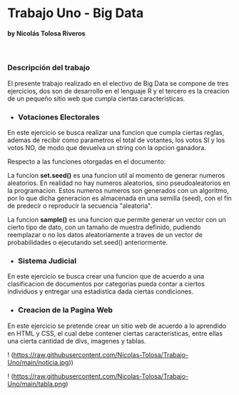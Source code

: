 # Trabajo Uno - Big Data
#### by Nicolás Tolosa Riveros

<br>

### Descripción del trabajo

El presente trabajo realizado en el electivo de Big Data se compone de tres ejercicios, dos son de desarrollo en el lenguaje R y el tercero es la creacion de un pequeño sitio web que cumpla ciertas caracteristicas.

- ### Votaciones Electorales

En este ejercicio se busca realizar una funcion que cumpla ciertas reglas, ademas de recibir como parametros el total de votantes, los votos SI y los votos NO, de modo que devuelva un string con la opcion ganadora.

Respecto a las funciones otorgadas en el documento:

La funcion **set.seed()** es una funcion util al momento de generar numeros aleatorios. En realidad no hay numeros aleatorios, sino pseudoaleatorios en la programacion. Estos numeros numeros son generados con un algoritmo, por lo que dicha generacion es almacenada en una semilla (seed), con el fin de predecir o reproducir la secuencia "aleatoria".

La funcion **sample()** es una funcion que permite generar un vector con un cierto tipo de dato, con un tamaño de muestra definido, pudiendo reemplazar o no los datos aleatoriamente a traves de un vector de probabilidades o ejecutando set.seed() anteriormente.

- ### Sistema Judicial

En este ejercicio se busca crear una funcion que de acuerdo a una clasificacion de documentos por categorias pueda contar a ciertos individuos y entregar una estadistica dada ciertas condiciones.

- ### Creacion de la Pagina Web

En este ejercicio se pretende crear un sitio web de acuerdo a lo aprendido en HTML y CSS, el cual debe contener ciertas caracteristicas, entre ellas una cierta cantidad de divs, imagenes y tablas.

! (https://raw.githubusercontent.com/Nicolas-Tolosa/Trabajo-Uno/main/noticia.jpg))

! (https://raw.githubusercontent.com/Nicolas-Tolosa/Trabajo-Uno/main/tabla.png)


